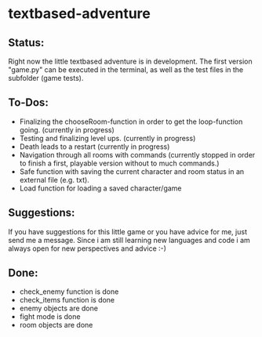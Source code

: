 # textbased-adventure


Status:
-
Right now the little textbased adventure is in development. The first version "game.py" can be executed in the terminal, as well as the test files in the subfolder (game tests).



To-Dos:
-
- Finalizing the chooseRoom-function in order to get the loop-function going. (currently in progress) 
- Testing and finalizing level ups. (currently in progress) 
- Death leads to a restart (currently in progress)
- Navigation through all rooms with commands (currently stopped in order to finish a first, playable version without to much commands.)
- Safe function with saving the current character and room status in an external file (e.g. txt).
- Load function for loading a saved character/game



Suggestions:
- 
If you have suggestions for this little game or you have advice for me, just send me a message. Since i am still learning new languages and code i am always open for new perspectives and advice :-) 



Done:
- 
- check_enemy function is done
- check_items function is done
- enemy objects are done
- fight mode is done
- room objects are done


